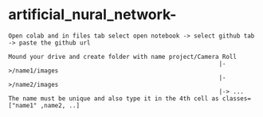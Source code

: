 # artificial_nural_network-

    Open colab and in files tab select open notebook -> select github tab -> paste the github url

    Mound your drive and create folder with name project/Camera Roll
                                                               |->/name1/images
                                                               |->/name2/images
                                                               |-> ...
    The name must be unique and also type it in the 4th cell as classes=["name1" ,name2, ..]